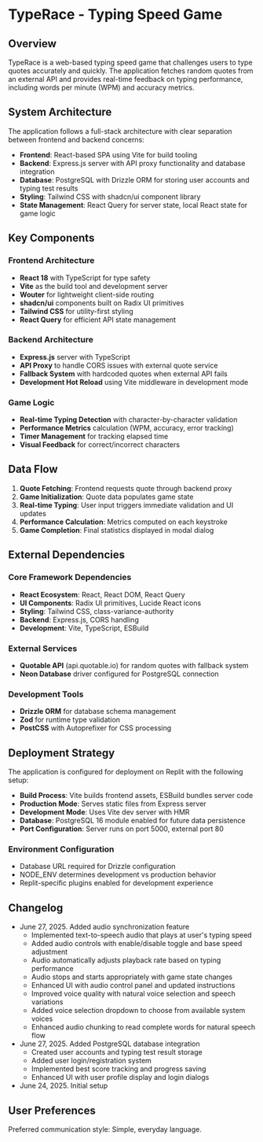 # TypeRace - Typing Speed Game

## Overview

TypeRace is a web-based typing speed game that challenges users to type quotes accurately and quickly. The application fetches random quotes from an external API and provides real-time feedback on typing performance, including words per minute (WPM) and accuracy metrics.

## System Architecture

The application follows a full-stack architecture with clear separation between frontend and backend concerns:

- **Frontend**: React-based SPA using Vite for build tooling
- **Backend**: Express.js server with API proxy functionality and database integration
- **Database**: PostgreSQL with Drizzle ORM for storing user accounts and typing test results
- **Styling**: Tailwind CSS with shadcn/ui component library
- **State Management**: React Query for server state, local React state for game logic

## Key Components

### Frontend Architecture
- **React 18** with TypeScript for type safety
- **Vite** as the build tool and development server
- **Wouter** for lightweight client-side routing
- **shadcn/ui** components built on Radix UI primitives
- **Tailwind CSS** for utility-first styling
- **React Query** for efficient API state management

### Backend Architecture
- **Express.js** server with TypeScript
- **API Proxy** to handle CORS issues with external quote service
- **Fallback System** with hardcoded quotes when external API fails
- **Development Hot Reload** using Vite middleware in development mode

### Game Logic
- **Real-time Typing Detection** with character-by-character validation
- **Performance Metrics** calculation (WPM, accuracy, error tracking)
- **Timer Management** for tracking elapsed time
- **Visual Feedback** for correct/incorrect characters

## Data Flow

1. **Quote Fetching**: Frontend requests quote through backend proxy
2. **Game Initialization**: Quote data populates game state
3. **Real-time Typing**: User input triggers immediate validation and UI updates
4. **Performance Calculation**: Metrics computed on each keystroke
5. **Game Completion**: Final statistics displayed in modal dialog

## External Dependencies

### Core Framework Dependencies
- **React Ecosystem**: React, React DOM, React Query
- **UI Components**: Radix UI primitives, Lucide React icons
- **Styling**: Tailwind CSS, class-variance-authority
- **Backend**: Express.js, CORS handling
- **Development**: Vite, TypeScript, ESBuild

### External Services
- **Quotable API** (api.quotable.io) for random quotes with fallback system
- **Neon Database** driver configured for PostgreSQL connection

### Development Tools
- **Drizzle ORM** for database schema management
- **Zod** for runtime type validation
- **PostCSS** with Autoprefixer for CSS processing

## Deployment Strategy

The application is configured for deployment on Replit with the following setup:

- **Build Process**: Vite builds frontend assets, ESBuild bundles server code
- **Production Mode**: Serves static files from Express server
- **Development Mode**: Uses Vite dev server with HMR
- **Database**: PostgreSQL 16 module enabled for future data persistence
- **Port Configuration**: Server runs on port 5000, external port 80

### Environment Configuration
- Database URL required for Drizzle configuration
- NODE_ENV determines development vs production behavior
- Replit-specific plugins enabled for development experience

## Changelog

- June 27, 2025. Added audio synchronization feature
  - Implemented text-to-speech audio that plays at user's typing speed
  - Added audio controls with enable/disable toggle and base speed adjustment
  - Audio automatically adjusts playback rate based on typing performance
  - Audio stops and starts appropriately with game state changes
  - Enhanced UI with audio control panel and updated instructions
  - Improved voice quality with natural voice selection and speech variations
  - Added voice selection dropdown to choose from available system voices
  - Enhanced audio chunking to read complete words for natural speech flow
- June 27, 2025. Added PostgreSQL database integration
  - Created user accounts and typing test result storage
  - Added user login/registration system
  - Implemented best score tracking and progress saving
  - Enhanced UI with user profile display and login dialogs
- June 24, 2025. Initial setup

## User Preferences

Preferred communication style: Simple, everyday language.